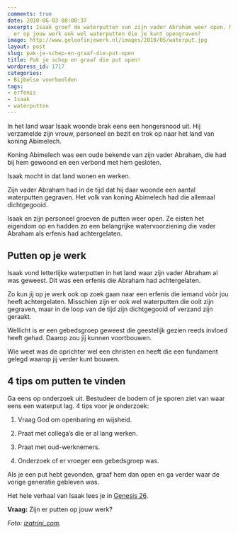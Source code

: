 ```yaml
---
comments: true
date: 2010-06-03 08:00:37
excerpt: Isaak groef de waterputten van zijn vader Abraham weer open. Misschien zijn
  er op jouw werk ook wel waterputten die je kunt opengraven?
image: http://www.geloofinjewerk.nl/images/2010/05/waterput.jpg
layout: post
slug: pak-je-schep-en-graaf-die-put-open
title: Pak je schep en graaf die put open!
wordpress_id: 1717
categories:
- Bijbelse voorbeelden
tags:
- erfenis
- Isaak
- waterputten
---
```


In het land waar Isaak woonde brak eens een hongersnood uit. Hij verzamelde zijn vrouw, personeel en bezit en trok op naar het land van koning Abimelech.

Koning Abimelech was een oude bekende van zijn vader Abraham, die had bij hem gewoond en een verbond met hem gesloten.

Isaak mocht in dat land wonen en werken.



Zijn vader Abraham had in de tijd dat hij daar woonde een aantal waterputten gegraven. Het volk van koning Abimelech had die allemaal dichtgegooid.

Isaak en zijn personeel groeven de putten weer open. Ze eisten het eigendom op en hadden zo een belangrijke watervoorziening die vader Abraham als erfenis had achtergelaten.



## Putten op je werk


Isaak vond letterlijke waterputten in het land waar zijn vader Abraham al was geweest. Dit was een erfenis die Abraham had achtergelaten.

Zo kun jij op je werk ook op zoek gaan naar een erfenis die iemand vòòr jou heeft achtergelaten. Misschien zijn er ook wel waterputten die ooit zijn gegraven, maar in de loop van de tijd zijn dichtgegooid of verzand zijn geraakt.

Wellicht is er een gebedsgroep geweest die geestelijk gezien reeds invloed heeft gehad. Daarop zou jij kunnen voortbouwen.

Wie weet was de oprichter wel een christen en heeft die een fundament gelegd waarop jij verder kunt bouwen.



## 4 tips om putten te vinden


Ga eens op onderzoek uit. Bestudeer de bodem of je sporen ziet van waar eens een waterput lag. 4 tips voor je onderzoek:



	
  1. Vraag God om openbaring en wijsheid.

	
  2. Praat met collega’s die er al lang werken.

	
  3. Praat met oud-werknemers.

	
  4. Onderzoek of er vroeger een gebedsgroep was.



Als je een put hebt gevonden, graaf hem dan open en ga verder waar de vorige generatie gebleven was.

Het hele verhaal van Isaak lees je in [Genesis 26](http://www.biblija.net/biblija.cgi?m=genesis+26&id42=0&id18=1&pos=0&l=nl&set=10).

**Vraag:** Zijn er putten op jouw werk?

_Foto: [izatrini_com](http://www.flickr.com/photos/izatrini/4436208104/)._
